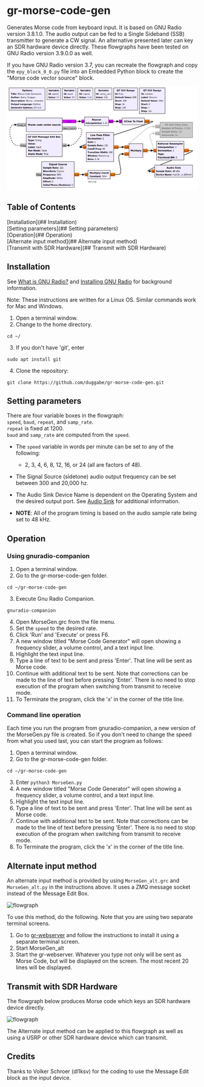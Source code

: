 # gr-morse-code-gen
Generates Morse code from keyboard input. It is based on GNU Radio version 3.8.1.0. The audio output can be fed to a Single Sideband (SSB) transmitter to generate a CW signal. An alternative presented later can key an SDR hardware device directly. These flowgraphs have been tested on GNU Radio version 3.9.0.0 as well.

If you have GNU Radio version 3.7, you can recreate the flowgraph and copy the `epy_block_0_0.py` file into an Embedded Python block to create the "Morse code vector source" block.

![flowgraph](./MorseGen_fg.png "Gnu Radio flowgraph")

## Table of Contents

[Installation](## Installation)  
[Setting parameters](## Setting parameters)  
[Operation](## Operation)  
[Alternate input method](## Alternate input method)  
[Transmit with SDR Hardware](## Transmit with SDR Hardware)


## Installation

See [What is GNU Radio?](https://wiki.gnuradio.org/index.php/What_is_GNU_Radio%3F) and [Installing GNU Radio](https://wiki.gnuradio.org/index.php/InstallingGR) for background information.

Note: These instructions are written for a Linux OS. Similar commands work for Mac and Windows.

1. Open a terminal window.
2. Change to the home directory.  
```
cd ~/  
```
3. If you don't have 'git', enter  
```
sudo apt install git  
```
4. Clone the repository:  
```
git clone https://github.com/duggabe/gr-morse-code-gen.git
```

## Setting parameters

There are four variable boxes in the flowgraph:<br> ```speed```, ```baud```, ```repeat```, and ```samp_rate```.<br>
```repeat``` is fixed at 1200.<br> ```baud``` and ```samp_rate``` are computed from the ```speed```.

* The ```speed``` variable in words per minute can be set to any of the following:
    * 2, 3, 4, 6, 8, 12, 16, or 24 (all are factors of 48). 

* The Signal Source (sidetone) audio output frequency can be set between 300 and 20,000 hz.

* The Audio Sink Device Name is dependent on the Operating System and the desired output port. See [Audio Sink](https://wiki.gnuradio.org/index.php/Audio_Sink) for additional information.

* __NOTE__: All of the program timing is based on the audio sample rate being set to 48 kHz.

## Operation

### Using gnuradio-companion

1. Open a terminal window.
2. Go to the gr-morse-code-gen folder.  
```
cd ~/gr-morse-code-gen
```
3. Execute Gnu Radio Companion.  
```
gnuradio-companion
```
4. Open MorseGen.grc from the file menu.
5. Set the ```speed``` to the desired rate.
6. Click 'Run' and 'Execute' or press F6.
7. A new window titled "Morse Code Generator" will open showing a frequency slider, a volume control, and a text input line.
8. Highlight the text input line.
9. Type a line of text to be sent and press 'Enter'. That line will be sent as Morse code.
10. Continue with additional text to be sent. Note that corrections can be made to the line of text before pressing 'Enter'. There is no need to stop execution of the program when switching from transmit to receive mode.
11. To Terminate the program, click the 'x' in the corner of the title line.

### Command line operation

Each time you run the program from gnuradio-companion, a new version of the MorseGen.py file is created. So if you don't need to change the speed from what you used last, you can start the program as follows:

1. Open a terminal window.
2. Go to the gr-morse-code-gen folder.  
```
cd ~/gr-morse-code-gen
```
3. Enter ```python3 MorseGen.py```
4. A new window titled "Morse Code Generator" will open showing a frequency slider, a volume control, and a text input line.
5. Highlight the text input line.
6. Type a line of text to be sent and press 'Enter'. That line will be sent as Morse code.
7. Continue with additional text to be sent. Note that corrections can be made to the line of text before pressing 'Enter'. There is no need to stop execution of the program when switching from transmit to receive mode.
8. To Terminate the program, click the 'x' in the corner of the title line.

## Alternate input method

An alternate input method is provided by using ```MorseGen_alt.grc``` and ```MorseGen_alt.py``` in the instructions above. It uses a ZMQ message socket instead of the Message Edit Box.

![flowgraph](./MorseGen_alt_fg.png "Gnu Radio flowgraph")

To use this method, do the following. Note that you are using two separate terminal screens.

1. Go to [gr-webserver](https://github.com/duggabe/gr-webserver) and follow the instructions to install it using a separate terminal screen.
2. Start MorseGen_alt
3. Start the gr-webserver. Whatever you type not only will be sent as Morse Code, but will be displayed on the screen. The most recent 20 lines will be displayed.

## Transmit with SDR Hardware

The flowgraph below produces Morse code which keys an SDR hardware device directly.

![flowgraph](./MorseGen_xmt_fg.png "Gnu Radio flowgraph")

The Alternate input method can be applied to this flowgraph as well as using a USRP or other SDR hardware device which can transmit.


## Credits

Thanks to Volker Schroer (dl1ksv) for the coding to use the Message Edit block as the input device.

